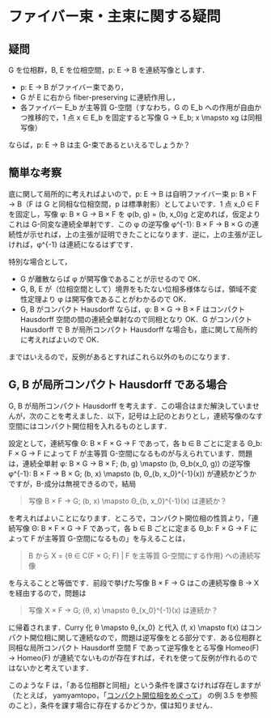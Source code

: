 # ファイバー束・主束に関する疑問

## 疑問

G を位相群，B, E を位相空間，p: E → B を連続写像とします．

* p: E → B がファイバー束であり，
* G が E に右から fiber-preserving に連続作用し，
* 各ファイバー E_b が主等質 G-空間（すなわち，G の E_b への作用が自由かつ推移的で，1 点 x ∈ E_b を固定すると写像 G → E_b; x \mapsto xg は同相写像）

ならば，p: E → B は主 G-束であるといえるでしょうか？

## 簡単な考察

底に関して局所的に考えればよいので，p: E → B は自明ファイバー束 p: B × F → B（F は G と同相な位相空間，p は標準射影）としてよいです．1 点 x_0 ∈ F を固定し，写像 φ: B × G → B × F を φ(b, g) = (b, x_0)g と定めれば，仮定よりこれは G-同変な連続全単射です．この φ の逆写像 φ^{-1}: B × F → B × G の連続性が示せれば，上の主張が証明できたことになります．逆に，上の主張が正しければ，φ^{-1} は連続になるはずです．

特別な場合として，

* G が離散ならば φ が開写像であることが示せるので OK．
* G, B, E が（位相空間として）境界をもたない位相多様体ならば，領域不変性定理より φ は開写像であることがわかるので OK．
* G, B がコンパクト Hausdorff ならば，φ: B × G → B × F はコンパクト Hausdorff 空間の間の連続全単射なので同相となり OK．G がコンパクト Hausdorff で B が局所コンパクト Hausdorff な場合も，底に関して局所的に考えればよいので OK．

まではいえるので，反例があるとすればこれら以外のものになります．

## G, B が局所コンパクト Hausdorff である場合

G, B が局所コンパクト Hausdorff を考えます．この場合はまだ解決していませんが，次のことを考えました．以下，記号は上記のとおりとし，連続写像のなす空間にはコンパクト開位相を入れるものとします．

設定として，連続写像 Θ: B × F × G → F であって，各 b ∈ B ごとに定まる Θ_b: F × G → F によって F が主等質 G-空間になるものが与えられています．問題は，連続全単射 φ: B × G → B × F; (b, g) \mapsto (b, Θ_b(x_0, g)) の逆写像 φ^{-1}: B × F → B × G; (b, x) \mapsto (b, Θ_{b, x_0}^{-1}(x)) が連続かどうかですが，B-成分は無視できるので，結局

> 写像 B × F → G; (b, x) \mapsto Θ_{b, x_0}^{-1}(x) は連続か？

を考えればよいことになります．ところで，コンパクト開位相の性質より，「連続写像 Θ: B × F × G → F であって，各 b ∈ B ごとに定まる Θ_b: F × G → F によって F が主等質 G-空間になるもの」を与えることは，

> B から X = {θ ∈ C(F × G; F) | F を主等質 G-空間にする作用} への連続写像

を与えることと等価です．前段で挙げた写像 B × F → G はこの連続写像 B → X を経由するので，問題は

> 写像 X × F → G; (θ, x) \mapsto θ_{x_0}^{-1}(x) は連続か？

に帰着されます．Curry 化 θ \mapsto θ_{x_0} と代入 (f, x) \mapsto f(x) はコンパクト開位相に関して連続なので，問題は逆写像をとる部分です．ある位相群と同相な局所コンパクト Hausdorff 空間 F であって逆写像をとる写像 Homeo(F) → Homeo(F) が連続でないものが存在すれば，それを使って反例が作れるのではないかと考えています．

このような F は，「ある位相群と同相」という条件を課さなければ存在しますが（たとえば， yamyamtopo，「[コンパクト開位相をめぐって](https://yamyamtopo.wordpress.com/2017/01/19/コンパクト開位相をめぐって/)」 の例 3.5 を参照のこと），条件を課す場合に存在するかどうか，僕は知りません．

